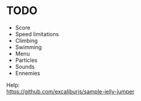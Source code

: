 # TODO

- Score
- Speed limitations
- Climbing
- Swimming
- Menu
- Particles
- Sounds
- Ennemies

Help:  
https://github.com/excaliburjs/sample-jelly-jumper

